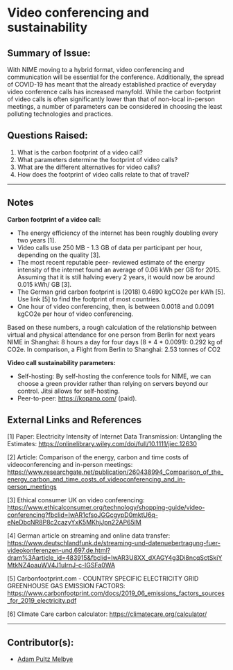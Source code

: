 <!-- Copy this template to add a new topic. Replace text in {brackets} with your content. -->
<!-- Template created for NIME environment entries by Johnny Sullivan -->

# Video conferencing and sustainability

## Summary of Issue: 

With NIME moving to a hybrid format, video conferencing and communication will be essential for the conference. Additionally, the spread of COVID-19 has meant that the already established practice of everyday video conference calls has increased manyfold.
While the carbon footprint of video calls is often significantly lower than that of non-local in-person meetings, a number of parameters can be considered in choosing the least polluting technologies and practices.

## Questions Raised:

1. What is the carbon footprint of a video call? 
2. What parameters determine the footprint of video calls?
3. What are the different alternatives for video calls?
4. How does the footprint of video calls relate to that of travel? 

<!-- ## Information and recommendations (TL;DR) -->

<!-- {a short summary (with list, links, or whatever best format) of information collected on the topic, and recommendations for addressing it.} -->

-----

## Notes

**Carbon footprint of a video call:**

- The energy efficiency of the internet has been roughly doubling every two years [1].
- Video calls use 250 MB - 1.3 GB of data per participant per hour, depending on the quality [3].
- The most recent reputable peer- reviewed estimate of the energy intensity of the internet found an average of 0.06 kWh per GB for 2015. Assuming that it is still halving every 2 years, it would now be around 0.015 kWh/ GB [3].
- The German grid carbon footprint is (2018) 0.4690 kgCO2e per kWh [5]. Use link [5] to find the footprint of most countries.
- One hour of video conferencing, then, is between 0.0018 and 0.0091 kgCO2e per hour of video conferencing. 

Based on these numbers, a rough calculation of the relationship between virtual and physical attendance for one person from Berlin for next years NIME in Shanghai:
8 hours a day for four days (8 * 4 * 0.0091): 0.292 kg of CO2e. In comparison, a Flight from Berlin to Shanghai: 2.53 tonnes of CO2 

**Video call sustainability parameters:**

- Self-hosting: By self-hosting the conference tools for NIME, we can choose a green provider rather than relying on servers beyond our control. Jitsi allows for self-hosting.
- Peer-to-peer: https://kopano.com/ (paid).


## External Links and References

[1] Paper: Electricity Intensity of Internet Data Transmission: Untangling the Estimates: https://onlinelibrary.wiley.com/doi/full/10.1111/jiec.12630

[2] Article: Comparison of the energy, carbon and time costs of videoconferencing and in-person meetings: https://www.researchgate.net/publication/260438994_Comparison_of_the_energy_carbon_and_time_costs_of_videoconferencing_and_in-person_meetings

[3] Ethical consumer UK on video conferencing: https://www.ethicalconsumer.org/technology/shopping-guide/video-conferencing?fbclid=IwAR1cfsoJGGcgypD0mktU6q-eNeDbcNR8P8c2cazyYxK5MKhjJpn22AP65lM

[4] German article on streaming and online data transfer: https://www.deutschlandfunk.de/streaming-und-datenuebertragung-fuer-videokonferenzen-und.697.de.html?dram%3Aarticle_id=483915&fbclid=IwAR3U8XX_dXAGY4g3Di8ncqSctSkiYMtkNZ4oauWV4J1uIrnJ-c-lGSFa0WA

[5] Carbonfootprint.com - COUNTRY SPECIFIC ELECTRICITY GRID GREENHOUSE GAS EMISSION FACTORS: https://www.carbonfootprint.com/docs/2019_06_emissions_factors_sources_for_2019_electricity.pdf

[6] Climate Care carbon calculator: https://climatecare.org/calculator/



----

## Contributor(s): 

- [Adam Pultz Melbye](mailto:mail@adampultz.com)